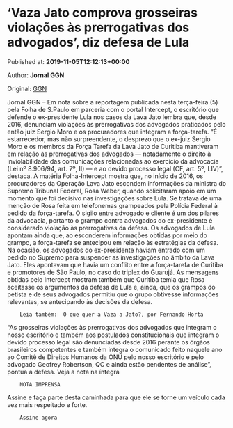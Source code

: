 
# ‘Vaza Jato comprova grosseiras violações às prerrogativas dos advogados’, diz defesa de Lula

Published at: **2019-11-05T12:12:13+00:00**

Author: **Jornal GGN**

Original: [GGN](https://jornalggn.com.br/justica/vaza-jato-comprova-grosseiras-violacoes-as-prerrogativas-dos-advogados-diz-defesa-de-lula/)

Jornal GGN – Em nota sobre a reportagem publicada nesta terça-feira (5) pela Folha de S.Paulo em parceria com o portal Intercept, o escritório que defende o ex-presidente Lula nos casos da Lava Jato lembra que, desde 2016, denunciam violações às prerrogativas dos advogados praticados pelo então juiz Sergio Moro e os procuradores que integram a força-tarefa.
“É estarrecedor, mas não surpreendente, o desprezo que o ex-juiz Sergio Moro e os membros da Força Tarefa da Lava Jato de Curitiba mantiveram em relação às prerrogativas dos advogados — notadamente o direito à inviolabilidade das comunicações relacionadas ao exercício da advocacia (Lei nº 8.906/94, art. 7º, II) — e ao devido processo legal (CF, art. 5º, LIV)”, destaca.
A matéria Folha-Intercept mostra que, no início de 2016, os procuradores da Operação Lava Jato escondem informações da ministra do Supremo Tribunal Federal, Rosa Weber, quando solicitaram apoio em um momento que foi decisivo nas investigações sobre Lula.
Se tratava de uma menção de Rosa feita em telefonemas grampeados pela Polícia Federal à pedido da força-tarefa. O sigilo entre advogado e cliente é um dos pilares da advocacia, portanto o grampo contra advogados do ex-presidente é considerado violação às prerrogativas da defesa.
Os advogados de Lula apontam ainda que, ao esconderem informações obtidas por meio do grampo, a força-tarefa se antecipou em relação às estratégias da defesa.
Na ocasião, os advogados do ex-presidente haviam entrado com um pedido no Supremo para suspender as investigações no âmbito da Lava Jato. Eles apontavam que havia um conflito entre a força-tarefa de Curitiba e promotores de São Paulo, no caso do triplex do Guarujá.
As mensagens obtidas pelo Intercept mostram também que Curitiba temia que Rosa aceitasse os argumentos da defesa de Lula e, ainda, que os grampos do petista e de seus advogados permitiu que o grupo obtivesse informações relevantes, se antecipando às decisões da defesa.

        Leia também:  O que quer a Vaza a Jato?, por Fernando Horta
      
“As grosseiras violações às prerrogativas dos advogados que integram o nosso escritório e também aos postulados constitucionais que integram o devido processo legal são denunciadas desde 2016 perante os órgãos brasileiros competentes e também integra o comunicado feito naquele ano ao Comitê de Direitos Humanos da ONU pelo nosso escritório e pelo advogado Geofrey Robertson, QC e ainda estão pendentes de análise”, pontua a defesa.
Veja a nota na íntegra

        NOTA IMPRENSA
      
Assine e faça parte desta caminhada para que ele se torne um veículo cada vez mais respeitado e forte.

        Assine agora
      
